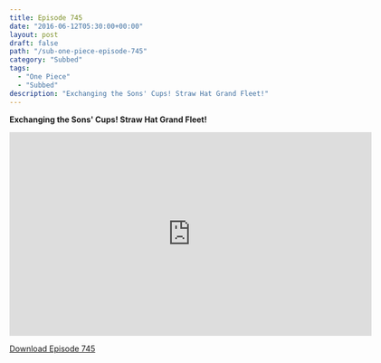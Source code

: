 ```yaml
---
title: Episode 745
date: "2016-06-12T05:30:00+00:00"
layout: post
draft: false
path: "/sub-one-piece-episode-745"
category: "Subbed"
tags:
  - "One Piece"
  - "Subbed"
description: "Exchanging the Sons' Cups! Straw Hat Grand Fleet!"
---
```


**Exchanging the Sons' Cups! Straw Hat Grand Fleet!**

<iframe width="640" height="360" src="https://www.rapidvideo.com/e/G6FRPGP7PN" frameborder="0" marginwidth=0 marginheight=0 scrolling=no allowfullscreen></iframe>

<a href="http://ouo.io/qs/eCodkFEQ?s=https://rapidvid.to/d/https://www.rapidvideo.com/e/G6FRPGP7PN">Download Episode 745</a>
